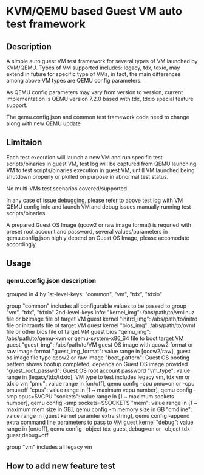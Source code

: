 # KVM/QEMU based Guest VM auto test framework

## Description
A simple auto guest VM test framework for several types of VM launched by KVM/QEMU.
Types of VM supported includes: legacy, tdx, tdxio,
may extend in future for specific type of VMs, 
in fact, the main differences among above VM types are QEMU config parameters.

As QEMU config parameters may vary from version to version, 
current implementation is QEMU version 7.2.0 based with tdx, tdxio special feature support.

The qemu.config.json and common test framework code need to change along with new QEMU update

## Limitaion
Each test execution will launch a new VM and run specific test scripts/binaries in guest VM,
test log will be captured from QEMU launching VM to test scripts/binaries execution in guest VM,
untill VM launched being shutdown properly or pkilled on purpose in abnormal test status.

No multi-VMs test scenarios covered/supported.

In any case of issue debugging, please refer to above test log with VM QEMU config info 
and launch VM and debug issues manually running test scripts/binaries.

A prepared Guest OS Image (qcow2 or raw image format) is requried with preset root account and password,
several values/parameters in qemu.config.json highly depend on Guest OS Image, please accomodate accordingly.

## Usage
### qemu.config.json description
grouped in 4 by 1st-level-keys: "common", "vm", "tdx", "tdxio"

group "common" includes all configurable values to be passed to group "vm", "tdx", "tdxio"
2nd-level-keys info:
"kernel_img": /abs/path/to/vmlinuz file or bzImage file of target VM guest kernel
"initrd_img": /abs/path/to/initrd file or initramfs file of target VM guest kernel
"bios_img": /abs/path/to/ovmf file or other bios file of target VM guest bios
"qemu_img": /abs/path/to/qemu-kvm or qemu-system-x86_64 file to boot target VM guest
"guest_img": /abs/path/to/VM guest OS image with qcow2 format or raw image format
"guest_img_format": value range in [qcow2/raw], guest os image file type qcow2 or raw image
"boot_pattern": Guest OS booting pattern shows bootup completed, depends on Guest OS image provided
"guest_root_passwd": Guest OS root account password
"vm_type": value range in [legacy/tdx/tdxio], VM type to test includes legacy vm, tdx vm or tdxio vm
"pmu": value range in [on/off], qemu config -cpu pmu=on or -cpu pmu=off
"cpus": value range in [1 ~ maximum vcpu number], qemu config -smp cpus=$VCPU
"sockets": value range in [1 ~ maximum sockets number], qemu config -smp sockets=$SOCKETS
"mem": value range in [1 ~ maximum mem size in GB], qemu config -m memory size in GB
"cmdline": value range in [guest kernel paramter extra string], qemu config -append extra command line parameters to pass to VM guest kernel
"debug": value range in [on/off], qemu config -object tdx-guest,debug=on or -object tdx-guest,debug=off

group "vm" includes all legacy vm 

## How to add new feature test
